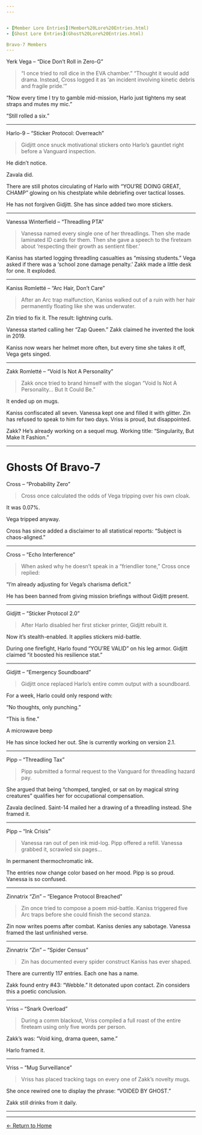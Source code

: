 ```yaml
---
---


- [Member Lore Entries](Member%20Lore%20Entries.html)
- [Ghost Lore Entries](Ghost%20Lore%20Entries.html)

Bravo-7 Members
---
```


Yerk Vega – “Dice Don’t Roll in Zero-G”

> “I once tried to roll dice in the EVA chamber.”
“Thought it would add drama. Instead, Cross logged it as ‘an incident involving kinetic debris and fragile pride.’”

“Now every time I try to gamble mid-mission, Harlo just tightens my seat straps and mutes my mic.”

“Still rolled a six.”


---

Harlo-9 – “Sticker Protocol: Overreach”

> Gidjitt once snuck motivational stickers onto Harlo’s gauntlet right before a Vanguard inspection.

He didn’t notice.

Zavala did.

There are still photos circulating of Harlo with “YOU’RE DOING GREAT, CHAMP” glowing on his chestplate while debriefing over tactical losses.

He has not forgiven Gidjitt. She has since added two more stickers.


---

Vanessa Winterfield – “Threadling PTA”

> Vanessa named every single one of her threadlings.
Then she made laminated ID cards for them.
Then she gave a speech to the fireteam about ‘respecting their growth as sentient fiber.’

Kaniss has started logging threadling casualties as “missing students.”
Vega asked if there was a ‘school zone damage penalty.’
Zakk made a little desk for one. It exploded.


---

Kaniss Romletté – “Arc Hair, Don’t Care”

> After an Arc trap malfunction, Kaniss walked out of a ruin with her hair permanently floating like she was underwater.

Zin tried to fix it. The result: lightning curls.

Vanessa started calling her “Zap Queen.” Zakk claimed he invented the look in 2019.

Kaniss now wears her helmet more often, but every time she takes it off, Vega gets singed.




---

Zakk Romletté – “Void Is Not A Personality”

> Zakk once tried to brand himself with the slogan “Void Is Not A Personality... But It Could Be.”

It ended up on mugs.

Kaniss confiscated all seven. Vanessa kept one and filled it with glitter.
Zin has refused to speak to him for two days. Vriss is proud, but disappointed.

Zakk? He’s already working on a sequel mug. Working title: “Singularity, But Make It Fashion.”


---
# Ghosts Of Bravo-7

Cross – “Probability Zero”

> Cross once calculated the odds of Vega tripping over his own cloak.

It was 0.07%.

Vega tripped anyway.

Cross has since added a disclaimer to all statistical reports: “Subject is chaos-aligned.”


---

Cross – “Echo Interference”

> When asked why he doesn’t speak in a “friendlier tone,” Cross once replied:

“I’m already adjusting for Vega’s charisma deficit.”

He has been banned from giving mission briefings without Gidjitt present.


---

Gidjitt – “Sticker Protocol 2.0”

> After Harlo disabled her first sticker printer, Gidjitt rebuilt it.

Now it’s stealth-enabled. It applies stickers mid-battle.

During one firefight, Harlo found “YOU’RE VALID” on his leg armor.
Gidjitt claimed “it boosted his resilience stat.”


---

Gidjitt – “Emergency Soundboard”

> Gidjitt once replaced Harlo’s entire comm output with a soundboard.

For a week, Harlo could only respond with:

“No thoughts, only punching.”

“This is fine.”

A microwave beep


He has since locked her out. She is currently working on version 2.1.


---

Pipp – “Threadling Tax”

> Pipp submitted a formal request to the Vanguard for threadling hazard pay.

She argued that being “chomped, tangled, or sat on by magical string creatures” qualifies her for occupational compensation.

Zavala declined.
Saint-14 mailed her a drawing of a threadling instead. She framed it.


---

Pipp – “Ink Crisis”

> Vanessa ran out of pen ink mid-log.
Pipp offered a refill. Vanessa grabbed it, scrawled six pages...

In permanent thermochromatic ink.

The entries now change color based on her mood.
Pipp is so proud. Vanessa is so confused.


---

Zinnatrix “Zin” – “Elegance Protocol Breached”

> Zin once tried to compose a poem mid-battle. Kaniss triggered five Arc traps before she could finish the second stanza.

Zin now writes poems after combat.
Kaniss denies any sabotage. Vanessa framed the last unfinished verse.


---

Zinnatrix “Zin” – “Spider Census”

> Zin has documented every spider construct Kaniss has ever shaped.

There are currently 117 entries.
Each one has a name.

Zakk found entry #43: “Webble.” It detonated upon contact. Zin considers this a poetic conclusion.


---

Vriss – “Snark Overload”

> During a comm blackout, Vriss compiled a full roast of the entire fireteam using only five words per person.

Zakk’s was: “Void king, drama queen, same.”

Harlo framed it.


---

Vriss – “Mug Surveillance”

> Vriss has placed tracking tags on every one of Zakk’s novelty mugs.

She once rewired one to display the phrase: “VOIDED BY GHOST.”

Zakk still drinks from it daily.


---



---
[← Return to Home](./index.md)
